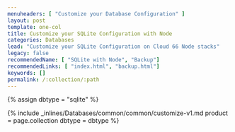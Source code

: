 ```yaml
---
menuheaders: [ "Customize your Database Configuration" ]
layout: post
template: one-col
title: Customize your SQLite Configuration with Node
categories: Databases
lead: "Customize your SQLite Configuration on Cloud 66 Node stacks"
legacy: false
recommendedName: [ "SQLite with Node", "Backup"]
recommendedLinks: [ "index.html", "backup.html"]
keywords: []
permalink: /:collection/:path
---
```


{% assign dbtype = "sqlite" %}

<a href="#customize-your-database-configuration"></a>{% include _inlines/Databases/common/common/customize-v1.md  product = page.collection dbtype = dbtype %}
